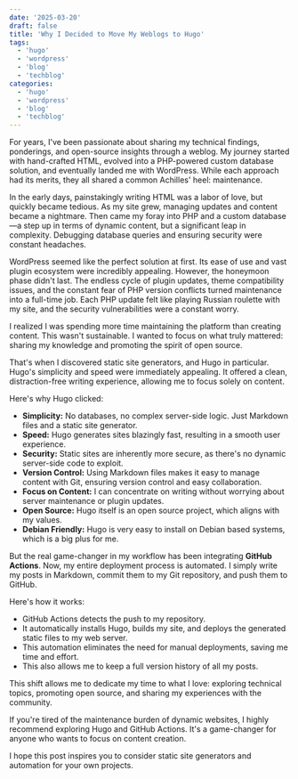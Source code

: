 ```yaml
---
date: '2025-03-20'
draft: false
title: 'Why I Decided to Move My Weblogs to Hugo'
tags: 
  - 'hugo'
  - 'wordpress'
  - 'blog'
  - 'techblog'
categories:
  - 'hugo'
  - 'wordpress'
  - 'blog'
  - 'techblog'
---
```


For years, I've been passionate about sharing my technical findings, ponderings, and open-source insights through a weblog. My journey started with hand-crafted HTML, evolved into a PHP-powered custom database solution, and eventually landed me with WordPress. While each approach had its merits, they all shared a common Achilles' heel: maintenance.

In the early days, painstakingly writing HTML was a labor of love, but quickly became tedious. As my site grew, managing updates and content became a nightmare. Then came my foray into PHP and a custom database—a step up in terms of dynamic content, but a significant leap in complexity. Debugging database queries and ensuring security were constant headaches.

WordPress seemed like the perfect solution at first. Its ease of use and vast plugin ecosystem were incredibly appealing. However, the honeymoon phase didn't last. The endless cycle of plugin updates, theme compatibility issues, and the constant fear of PHP version conflicts turned maintenance into a full-time job. Each PHP update felt like playing Russian roulette with my site, and the security vulnerabilities were a constant worry.

I realized I was spending more time maintaining the platform than creating content. This wasn't sustainable. I wanted to focus on what truly mattered: sharing my knowledge and promoting the spirit of open source.

That's when I discovered static site generators, and Hugo in particular. Hugo's simplicity and speed were immediately appealing. It offered a clean, distraction-free writing experience, allowing me to focus solely on content.

Here's why Hugo clicked:

* **Simplicity:** No databases, no complex server-side logic. Just Markdown files and a static site generator.
* **Speed:** Hugo generates sites blazingly fast, resulting in a smooth user experience.
* **Security:** Static sites are inherently more secure, as there's no dynamic server-side code to exploit.
* **Version Control:** Using Markdown files makes it easy to manage content with Git, ensuring version control and easy collaboration.
* **Focus on Content:** I can concentrate on writing without worrying about server maintenance or plugin updates.
* **Open Source:** Hugo itself is an open source project, which aligns with my values.
* **Debian Friendly:** Hugo is very easy to install on Debian based systems, which is a big plus for me.

But the real game-changer in my workflow has been integrating **GitHub Actions**. Now, my entire deployment process is automated. I simply write my posts in Markdown, commit them to my Git repository, and push them to GitHub.

Here's how it works:

* GitHub Actions detects the push to my repository.
* It automatically installs Hugo, builds my site, and deploys the generated static files to my web server.
* This automation eliminates the need for manual deployments, saving me time and effort.
* This also allows me to keep a full version history of all my posts.

This shift allows me to dedicate my time to what I love: exploring technical topics, promoting open source, and sharing my experiences with the community.

If you're tired of the maintenance burden of dynamic websites, I highly recommend exploring Hugo and GitHub Actions. It's a game-changer for anyone who wants to focus on content creation.

I hope this post inspires you to consider static site generators and automation for your own projects.